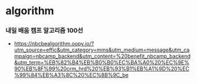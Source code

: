 # algorithm


### 내일 배움 캠프 알고리즘 100선 
- https://nbcbealgorithm.oopy.io/?utm_source=effic&utm_category=mms&utm_medium=message&utm_campaign=nbcamp_backend&utm_content=%20benefit_nbcamp_backend&utm_term=%EB%82%B4%EB%B0%B0%EC%BA%A0%20%EC%9E%90%EB%8F%99%20crm_hrd%20%EB%93%B1%EB%A1%9D%20%EC%99%84%EB%A3%8C%20%EC%8B%9C_be
